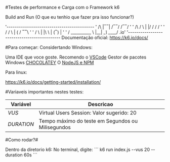 #Testes de performance e Carga com o Framework k6 


Build and Run 
(O que eu tenhio que fazer pra isso funcionar?)



'-------------------------------------------
'          /\      |‾‾| /‾‾/   /‾‾/   '
'     /\  /  \     |  |/  /   /  /    '
'    /  \/    \    |     (   /   ‾‾\  '
'   /          \   |  |\  \ |  (‾)  | '
'  / __________ \  |__| \__\ \_____/ .io'
'--------------------------------------------
Documentação oficial: https://k6.io/docs/

#Para começar:
Considertando Windows:

Uma IDE que voce goste. Recomendo o [VSCode](https://code.visualstudio.com/download)
Gestor de pacotes Windows [CHOCOLATEY](https://chocolatey.org/install)
O [NodeJS e NPM](https://docs.npmjs.com/downloading-and-installing-node-js-and-npm)


Para linux:

https://k6.io/docs/getting-started/installation/


#Variaveis importantes nestes testes:

| Variável  | Descricao |
|-----------|----------------------------------------------------|
| _VUS_     | Virtual Users Session: Valor sugerido: 20          |
| _DURATION_| Tempo máximo do teste em Segundos ou Milisegundos  |


#Como rodar?#

Dentro da diretorio k6:
No terminal, digite: 
´´´
k6 run index.js --vus 20 --duration 60s
´´´

